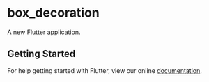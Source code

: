 # box_decoration

A new Flutter application.

## Getting Started

For help getting started with Flutter, view our online
[documentation](https://flutter.io/).
